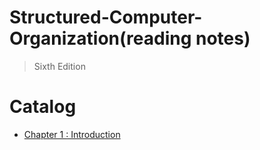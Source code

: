 # Structured-Computer-Organization(reading notes)

> Sixth Edition

# Catalog

- [Chapter 1 : Introduction](https://github.com/RRZhao/Structured-Computer-Organization/blob/master/Chapter-1-Introduction.md)

